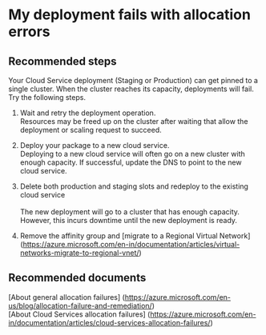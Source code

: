 <properties 
	pageTitle="My deployment fails with allocation errors"
	description="My deployment fails with allocation errors"
	service="microsoft.classiccompute"
	resource="virtualmachines"
	authors="jluk"
	displayOrder="6"
	selfHelpType="resource"
	supportTopicIds=""
	resourceTags=""	 
	productPesIds=""
	cloudEnvironments="public"
/>

# My deployment fails with allocation errors

## **Recommended steps**
Your Cloud Service deployment (Staging or Production) can get pinned to a single cluster. When the cluster reaches its capacity, deployments will fail. Try the following steps.

1. Wait and retry the deployment operation.<br>
Resources may be freed up on the cluster after waiting that allow the deployment or scaling request to succeed.   

2. Deploy your package to a new cloud service.<br>
Deploying to a new cloud service will often go on a new cluster with enough capacity. If successful, update the DNS to point to the new cloud service. 

3. Delete both production and staging slots and redeploy to the existing cloud service<br>  
The new deployment will go to a cluster that has enough capacity. However, this incurs downtime until the new deployment is ready. 

4. Remove the affinity group and [migrate to a Regional Virtual Network] (https://azure.microsoft.com/en-in/documentation/articles/virtual-networks-migrate-to-regional-vnet/)
 
## **Recommended documents**
[About general allocation failures] (https://azure.microsoft.com/en-us/blog/allocation-failure-and-remediation/) <br>
[About Cloud Services allocation failures] (https://azure.microsoft.com/en-in/documentation/articles/cloud-services-allocation-failures/)